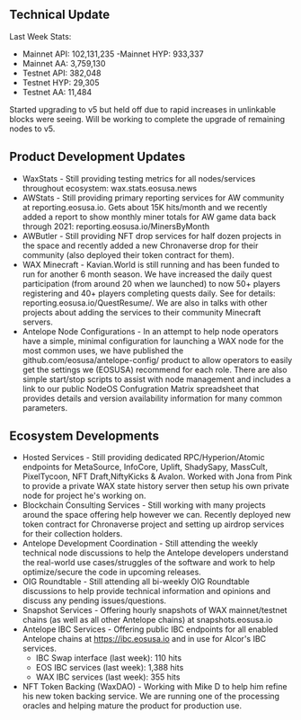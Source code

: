 ## Technical Update
Last Week Stats:
- Mainnet API: 102,131,235
 -Mainnet HYP: 933,337
- Mainnet AA: 3,759,130
- Testnet API: 382,048
- Testnet HYP: 29,305
- Testnet AA: 11,484

Started upgrading to v5 but held off due to rapid increases in unlinkable blocks were seeing.  Will be working to complete the upgrade of remaining nodes to v5.

## Product Development Updates
- WaxStats - Still providing testing metrics for all nodes/services throughout ecosystem:  wax.stats.eosusa.news
- AWStats - Still providing primary reporting services for AW community at reporting.eosusa.io.  Gets about 15K hits/month and we recently added a report to show monthly miner totals for AW game data back through 2021: reporting.eosusa.io/MinersByMonth
- AWButler - Still providing NFT drop services for half dozen projects in the space and recently added a new Chronaverse drop for their community (also deployed their token contract for them).
- WAX Minecraft - Kavian.World is still running and has been funded to run for another 6 month season.  We have increased the daily quest participation (from around 20 when we launched) to now 50+ players registering and 40+ players completing quests daily.  See for details: reporting.eosusa.io/QuestResume/.  We are also in talks with other projects about adding the services to their community Minecraft servers.
- Antelope Node Configurations - In an attempt to help node operators have a simple, minimal configuration for launching a WAX node for the most common uses, we have published the github.com/eosusa/antelope-config/ product to allow operators to easily get the settings we (EOSUSA) recommend for each role.  There are also simple start/stop scripts to assist with node management and includes a link to our public NodeOS Confugration Matrix spreadsheet that provides details and version availability information for many common parameters.

## Ecosystem Developments 
- Hosted Services - Still providing dedicated RPC/Hyperion/Atomic endpoints for MetaSource, InfoCore, Uplift, ShadySapy, MassCult, PixelTycoon, NFT Draft,NiftyKicks & Avalon.  Worked with Jona from Pink to provide a private WAX state history server then setup his own private node for project he's working on.
- Blockchain Consulting Services - Still working with many projects around the space offering help however we can. Recently deployed new token contract for Chronaverse project and setting up airdrop services for their collection holders.
- Antelope Development Coordination - Still attending the weekly technical node discussions to help the Antelope developers understand the real-world use cases/struggles of the software and work to help optimize/secure the code in upcoming releases.
- OIG Roundtable - Still attending all bi-weekly OIG Roundtable discussions to help provide technical information and opinions and discuss any pending issues/questions.
- Snapshot Services - Offering hourly snapshots of WAX mainnet/testnet chains (as well as all other Antelope chains) at snapshots.eosusa.io
- Antelope IBC Services - Offering public IBC endpoints for all enabled Antelope chains at https://ibc.eosusa.io and in use for Alcor's IBC services.
  - IBC Swap interface (last week): 110 hits
  - EOS IBC services (last week): 1,388 hits
  - WAX IBC services (last week): 355 hits
- NFT Token Backing (WaxDAO) - Working with Mike D to help him refine his new token backing service.  We are running one of the processing oracles and helping mature the product for production use.
